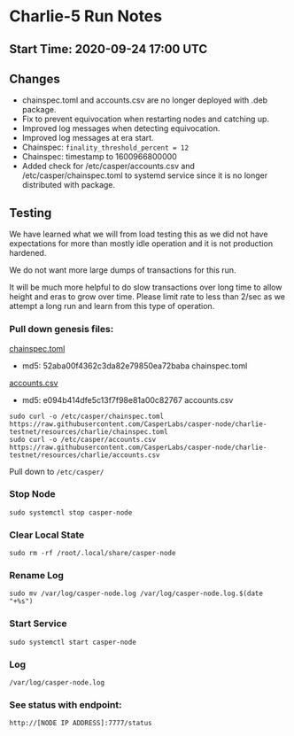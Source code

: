 # Charlie-5 Run Notes

## Start Time: 2020-09-24 17:00 UTC

## Changes

 - chainspec.toml and accounts.csv are no longer deployed with .deb package.
 - Fix to prevent equivocation when restarting nodes and catching up.
 - Improved log messages when detecting equivocation.
 - Improved log messages at era start.
 - Chainspec: `finality_threshold_percent = 12`
 - Chainspec: timestamp to 1600966800000
 - Added check for /etc/casper/accounts.csv and /etc/casper/chainspec.toml to systemd service since it is 
 no longer distributed with package.

## Testing

We have learned what we will from load testing this as we did not have expectations for more than mostly idle
 operation and it is not production hardened.  
 
We do not want more large dumps of transactions for this run.

It will be much more helpful to do slow transactions over long time to allow height 
and eras to grow over time.  Please limit rate to less than 2/sec as we attempt a long
run and learn from this type of operation.
 
### Pull down genesis files:

[chainspec.toml](https://raw.githubusercontent.com/CasperLabs/casper-node/charlie-testnet/resources/charlie/chainspec.toml)
 - md5: 52aba00f4362c3da82e79850ea72baba  chainspec.toml

[accounts.csv](https://raw.githubusercontent.com/CasperLabs/casper-node/charlie-testnet/resources/charlie/accounts.csv)
 - md5: e094b414dfe5c13f7f98e81a00c82767  accounts.csv

```
sudo curl -o /etc/casper/chainspec.toml https://raw.githubusercontent.com/CasperLabs/casper-node/charlie-testnet/resources/charlie/chainspec.toml
sudo curl -o /etc/casper/accounts.csv https://raw.githubusercontent.com/CasperLabs/casper-node/charlie-testnet/resources/charlie/accounts.csv
```

Pull down to `/etc/casper/`

### Stop Node

`sudo systemctl stop casper-node`

### Clear Local State

`sudo rm -rf /root/.local/share/casper-node`

### Rename Log

`sudo mv /var/log/casper-node.log /var/log/casper-node.log.$(date "+%s")`

### Start Service 

`sudo systemctl start casper-node`

### Log

`/var/log/casper-node.log`

### See status with endpoint:

`http://[NODE IP ADDRESS]:7777/status`

